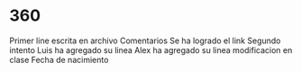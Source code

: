 # 360
Primer line escrita en archivo
Comentarios
Se ha logrado el link
Segundo intento
Luis ha agregado su linea
Alex ha agregado su linea
modificacion en clase
Fecha de nacimiento
